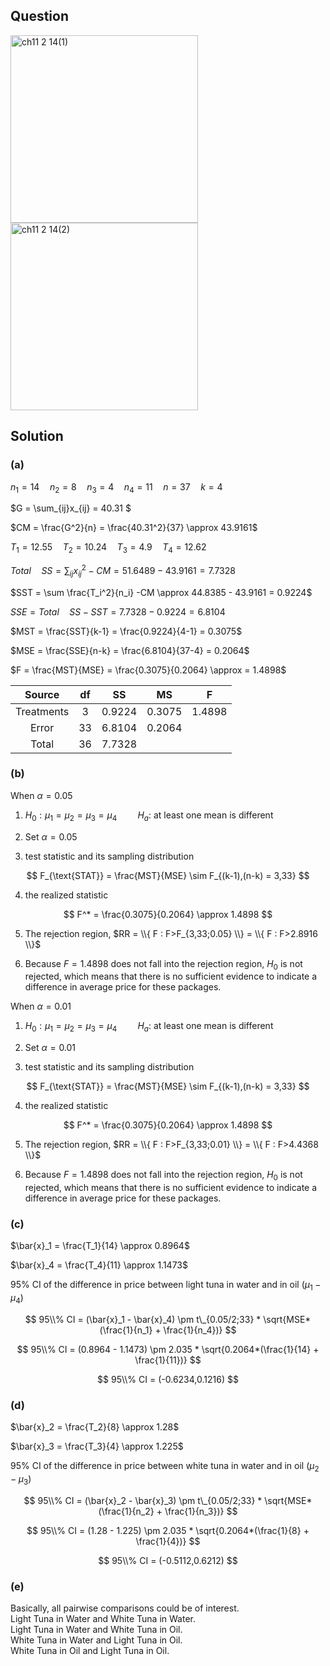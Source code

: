 ## Question
<img width="300" alt="ch11 2 14(1)" src="https://github.com/user-attachments/assets/09edbaf4-32da-469d-8511-3ce142560f24" />
<br>
<img width="300" alt="ch11 2 14(2)" src="https://github.com/user-attachments/assets/7cabeeae-e244-49ea-8b13-94a356e6577d" />

## Solution
### (a)
$n_1 = 14 \quad n_2=8 \quad n_3=4 \quad n_4=11 \quad n=37 \quad k=4$  
  
$G = \sum_{ij}x_{ij} = 40.31 $  
  
$CM = \frac{G^2}{n} = \frac{40.31^2}{37} \approx 43.9161$  
  
$T_1 = 12.55 \quad T_2 = 10.24 \quad T_3 = 4.9 \quad T_4 = 12.62$  
  
$Total \quad SS = \sum_{ij} x_{ij}^2 - CM = 51.6489 - 43.9161 = 7.7328$  
  
$SST = \sum \frac{T_i^2}{n_i} -CM  \approx 44.8385 - 43.9161 = 0.9224$  

$SSE = Total \quad SS - SST = 7.7328 - 0.9224 = 6.8104$  
  
$MST = \frac{SST}{k-1} = \frac{0.9224}{4-1} = 0.3075$  

$MSE = \frac{SSE}{n-k} = \frac{6.8104}{37-4} = 0.2064$  

$F = \frac{MST}{MSE} = \frac{0.3075}{0.2064} \approx = 1.4898$

| Source     |  df | SS     | MS     | F      |
|:----------:|:---:|:------:|:------:|:------:|
| Treatments |  3  | 0.9224 | 0.3075 | 1.4898 |
| Error      | 33  | 6.8104 | 0.2064 |        |
| Total      | 36  | 7.7328 |        |        |

### (b)
When $\alpha = 0.05$  
1. $H_0: \mu_1 = \mu_2 = \mu_3 = \mu_4 \quad \quad H_a:$ at least one mean is different   
  
2. Set $\alpha = 0.05$  
  
3. test statistic and its sampling distribution  

$$
F_{\text{STAT}} = \frac{MST}{MSE} \sim F_{(k-1),(n-k) = 3,33}
$$

4. the realized statistic

$$
F^* = \frac{0.3075}{0.2064} \approx 1.4898
$$

5. The rejection region, $RR = \\{ F : F>F_{3,33;0.05} \\} = \\{ F : F>2.8916 \\}$  

6. Because $F =1.4898$ does not fall into the rejection region, $H_0$ is not rejected, which means that there is no sufficient evidence to indicate a difference in average price for these packages.  
  
When $\alpha = 0.01$  
1. $H_0: \mu_1 = \mu_2 = \mu_3 = \mu_4 \quad \quad H_a:$ at least one mean is different   
  
2. Set $\alpha = 0.01$  
  
3. test statistic and its sampling distribution  
  
$$
F_{\text{STAT}} = \frac{MST}{MSE} \sim F_{(k-1),(n-k) = 3,33}
$$

4. the realized statistic  

$$
F^* = \frac{0.3075}{0.2064} \approx 1.4898
$$

5. The rejection region, $RR = \\{ F : F>F_{3,33;0.01} \\} = \\{ F : F>4.4368 \\}$  
  
6. Because $F =1.4898$ does not fall into the rejection region, $H_0$ is not rejected, which means that there is no sufficient evidence to indicate a difference in average price for these packages.  

### (c) 
$\bar{x}_1 = \frac{T_1}{14} \approx 0.8964$  
  
$\bar{x}_4 = \frac{T_4}{11} \approx 1.1473$  
  
95% CI of the difference in price between light tuna in water and in oil ($\mu_1 - \mu_4$)

$$
95\\% CI = (\bar{x}_1 - \bar{x}_4) \pm t\_{0.05/2;33} * \sqrt{MSE*(\frac{1}{n_1} + \frac{1}{n_4})}
$$

$$
95\\% CI = (0.8964 - 1.1473) \pm 2.035 * \sqrt{0.2064*(\frac{1}{14} + \frac{1}{11})}
$$

$$
95\\% CI = (-0.6234,0.1216)
$$

### (d) 
$\bar{x}_2 = \frac{T_2}{8} \approx 1.28$  
  
$\bar{x}_3 = \frac{T_3}{4} \approx 1.225$  
  
95% CI of the difference in price between white tuna in water and in oil ($\mu_2 - \mu_3$)

$$
95\\% CI = (\bar{x}_2 - \bar{x}_3) \pm t\_{0.05/2;33} * \sqrt{MSE*(\frac{1}{n_2} + \frac{1}{n_3})}
$$

$$
95\\% CI = (1.28 - 1.225) \pm 2.035 * \sqrt{0.2064*(\frac{1}{8} + \frac{1}{4})}
$$

$$
95\\% CI = (-0.5112,0.6212)
$$

### (e)
Basically, all pairwise comparisons could be of interest.  
Light Tuna in Water and White Tuna in Water.  
Light Tuna in Water and White Tuna in Oil.  
White Tuna in Water and Light Tuna in Oil.  
White Tuna in Oil and Light Tuna in Oil.  
